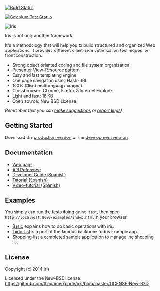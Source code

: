 [![Build Status](https://travis-ci.org/thegameofcode/iris.png)](https://travis-ci.org/thegameofcode/iris)


[![Selenium Test Status](https://saucelabs.com/browser-matrix/iris-js.svg?auth=83097c86f5a3ae94a689dfdbcb39e312)](https://saucelabs.com/u/iris-js)


![Iris](https://raw.github.com/thegameofcode/iris/gh-pages/images/iris-logo-white.png)

Iris is not only another framework.

It's a methodology that will help you to build structured and organized Web applications. It provides different client-side optimization techniques for front construction.

* Strong object oriented coding and file system organization
* Presenter-View-Resource pattern
* Easy and fast templating engine
* One page navigation using Hash-URL
* 100% Client multilanguage support
* Crossbrowser: Chrome, Firefox & Internet Explorer
* Light and fast: 18 KB
* Open source: New BSD License

_Remmeber that you can [make suggestions][issues] or [report bugs][issues]!_

[issues]: /thegameofcode/iris/issues

## Getting Started
Download the [production version][min] or the [development version][max].

[min]: https://raw.github.com/thegameofcode/iris/master/dist/iris.min.js
[max]: https://raw.github.com/thegameofcode/iris/master/dist/iris.js

## Documentation
 * [Web page](http://thegameofcode.github.io/iris/)
 * [API Reference](docs/api.md)
 * [Developer Guide (Spanish)](docs/es/README.md)
 * [Tutorial (Spanish)](http://thegameofcode.github.io/iris/tutorials/todo/index.html)
 * [Video-tutorial (Spanish)](http://www.youtube.com/watch?feature=player_detailpage&v=6evSeCDXjSQ)

## Examples
You simply can run the tests doing `grunt test`, then open `http://localhost:8080/examples/index.html` in your browser.

 * [Basic](examples/basic) explains how to do basic operations with iris.
 * [Todo-list](examples/todo-list)  is a port of the famous backbone todos example app.
 * [Shopping-list](examples/shopping-list) a completed sample application to manage the shopping list.

## License
Copyright (c) 2014 Iris

Licensed under the New-BSD license: <https://github.com/thegameofcode/iris/blob/master/LICENSE-New-BSD>
